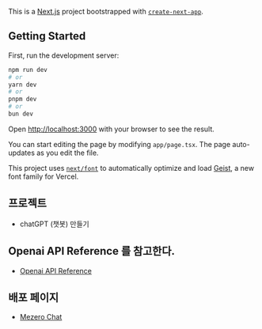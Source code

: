 This is a [Next.js](https://nextjs.org) project bootstrapped with [`create-next-app`](https://nextjs.org/docs/app/api-reference/cli/create-next-app).

## Getting Started

First, run the development server:

```bash
npm run dev
# or
yarn dev
# or
pnpm dev
# or
bun dev
```

Open [http://localhost:3000](http://localhost:3000) with your browser to see the result.

You can start editing the page by modifying `app/page.tsx`. The page auto-updates as you edit the file.

This project uses [`next/font`](https://nextjs.org/docs/app/building-your-application/optimizing/fonts) to automatically optimize and load [Geist](https://vercel.com/font), a new font family for Vercel.

## 프로젝트

- chatGPT (챗봇) 만들기

## Openai API Reference 를 참고한다.

- [Openai API Reference](https://platform.openai.com/docs/api-reference/introduction)

## 배포 페이지

- [Mezero Chat](https://mezero-chat-git-master-nayoungs-projects-3ac07cc2.vercel.app/)
